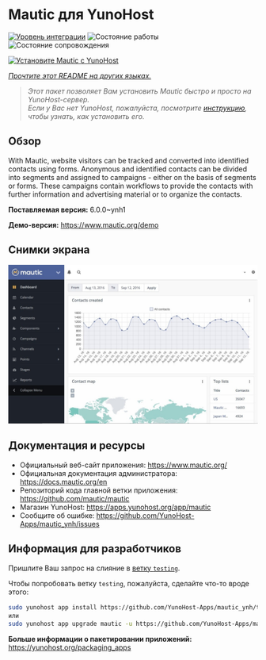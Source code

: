 <!--
Важно: этот README был автоматически сгенерирован <https://github.com/YunoHost/apps/tree/master/tools/readme_generator>
Он НЕ ДОЛЖЕН редактироваться вручную.
-->

# Mautic для YunoHost

[![Уровень интеграции](https://apps.yunohost.org/badge/integration/mautic)](https://ci-apps.yunohost.org/ci/apps/mautic/)
![Состояние работы](https://apps.yunohost.org/badge/state/mautic)
![Состояние сопровождения](https://apps.yunohost.org/badge/maintained/mautic)

[![Установите Mautic с YunoHost](https://install-app.yunohost.org/install-with-yunohost.svg)](https://install-app.yunohost.org/?app=mautic)

*[Прочтите этот README на других языках.](./ALL_README.md)*

> *Этот пакет позволяет Вам установить Mautic быстро и просто на YunoHost-сервер.*  
> *Если у Вас нет YunoHost, пожалуйста, посмотрите [инструкцию](https://yunohost.org/install), чтобы узнать, как установить его.*

## Обзор

With Mautic, website visitors can be tracked and converted into identified contacts using forms. Anonymous and identified contacts can be divided into segments and assigned to campaigns - either on the basis of segments or forms. These campaigns contain workflows to provide the contacts with further information and advertising material or to organize the contacts.


**Поставляемая версия:** 6.0.0~ynh1

**Демо-версия:** <https://www.mautic.org/demo>

## Снимки экрана

![Снимок экрана Mautic](./doc/screenshots/mautic-Screenshots.jpg)

## Документация и ресурсы

- Официальный веб-сайт приложения: <https://www.mautic.org/>
- Официальная документация администратора: <https://docs.mautic.org/en>
- Репозиторий кода главной ветки приложения: <https://github.com/mautic/mautic>
- Магазин YunoHost: <https://apps.yunohost.org/app/mautic>
- Сообщите об ошибке: <https://github.com/YunoHost-Apps/mautic_ynh/issues>

## Информация для разработчиков

Пришлите Ваш запрос на слияние в [ветку `testing`](https://github.com/YunoHost-Apps/mautic_ynh/tree/testing).

Чтобы попробовать ветку `testing`, пожалуйста, сделайте что-то вроде этого:

```bash
sudo yunohost app install https://github.com/YunoHost-Apps/mautic_ynh/tree/testing --debug
или
sudo yunohost app upgrade mautic -u https://github.com/YunoHost-Apps/mautic_ynh/tree/testing --debug
```

**Больше информации о пакетировании приложений:** <https://yunohost.org/packaging_apps>
